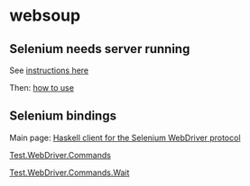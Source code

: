 # websoup

## Selenium needs server running

See [instructions here](https://www.selenium.dev/documentation/en/grid/setting_up_your_own_grid/)

Then: [how to use](https://an-pro.org/posts/webdriver-cookbook.html)

## Selenium bindings

Main page: [Haskell client for the Selenium WebDriver protocol](https://hackage.haskell.org/package/webdriver)

[Test.WebDriver.Commands](https://hackage.haskell.org/package/webdriver-0.9.0.1/docs/Test-WebDriver-Commands.html)

[Test.WebDriver.Commands.Wait](https://hackage.haskell.org/package/webdriver-0.9.0.1/docs/Test-WebDriver-Commands-Wait.html)


